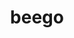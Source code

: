 ---
codehost: https://github.com/astaxie/beego
logohandle: beegome
sort: beego
title: beego
website: https://beego.me/
---